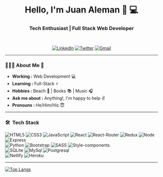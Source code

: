 <h1 align="center"> Hello, I'm Juan Aleman 👋 💻 </h1>

<h3 align="center">  Tech Enthusiast | Full Stack Web Developer </h3> <br>

<p align="center"> 
<a href="https://www.linkedin.com/in/jjaleman/"><img alt="LinkedIn" src="https://img.shields.io/badge/LinkedIn-0077B5?style=for-the-badge&logo=linkedin&logoColor=white"></a>
<a href="https://twitter.com/codingInBlue"><img alt="Twitter" src="https://img.shields.io/badge/Twitter-1DA1F2?style=for-the-badge&logo=twitter&logoColor=white"></a>
<a href = "mailto: juan.j.aleman@gmail.com"><img alt="Gmail" src="https://img.shields.io/badge/Gmail-D14836?style=for-the-badge&logo=gmail&logoColor=white"></a>
</p>

--------------------------------------------------------------------------------------------------------------------------------------------------------------------


### 👨🏻‍💻  About Me 🌈
-  **Working :**  Web Development :computer:  
-  **Learning :** Full-Stack :zap:  
-  **Hobbies :** Beach &#127754; | Books :books: | Music :headphones:
-  **Ask me about :** Anything!, I'm happy to help :v:
-  **Pronouns :** He/Him/His :innocent:

--------------------------------------------------------------------------------------------------------------------------------------------------------------------

<h3> 🛠 &nbsp;Tech Stack</h3>


  <a><img alt="HTML5" src="https://img.shields.io/badge/HTML5-E34F26?style=for-the-badge&logo=html5&logoColor=white"></a>
  <a><img alt="CSS3" src="https://img.shields.io/badge/CSS3-1572B6?style=for-the-badge&logo=css3&logoColor=white"></a>
  <a><img alt="JavaScript" src="https://img.shields.io/badge/JavaScript-323330?style=for-the-badge&logo=javascript&logoColor=F7DF1E"></a>
  <a><img alt="React" src="https://img.shields.io/badge/React-20232A?style=for-the-badge&logo=react&logoColor=61DAFB"></a>
  <a><img alt="React-Router" src="https://img.shields.io/badge/React_Router-CA4245?style=for-the-badge&logo=react-router&logoColor=white"></a>
  <a><img alt="Redux" src="https://img.shields.io/badge/Redux-593D88?style=for-the-badge&logo=redux&logoColor=white"></a>
  <a><img alt="Node" src="https://img.shields.io/badge/Node.js-43853D?style=for-the-badge&logo=node.js&logoColor=white"></a>
  <a><img alt="Express" src="https://img.shields.io/badge/Express.js-404D59?style=for-the-badge"></a></br>
  <a><img alt="Python" src="https://img.shields.io/badge/Python-14354C?style=for-the-badge&logo=python&logoColor=whiteE"></a>
  <a><img alt="Bootstrap" src="https://img.shields.io/badge/Bootstrap-563D7C?style=for-the-badge&logo=bootstrap&logoColor=white"></a>
  <a><img alt="SASS" src="https://img.shields.io/badge/Sass-CC6699?style=for-the-badge&logo=sass&logoColor=white"></a>
  <a><img alt="Style-components" src="https://img.shields.io/badge/styled--components-DB7093?style=for-the-badge&logo=styled-components&logoColor=white"></a><br>
  <a><img alt="SQLite" src="https://img.shields.io/badge/SQLite-07405E?style=for-the-badge&logo=sqlite&logoColor=white"></a>
  <a><img alt="MySql" src="https://img.shields.io/badge/MySQL-00000F?style=for-the-badge&logo=mysql&logoColor=white"></a>
  <a><img alt="Postgresql" src="https://img.shields.io/badge/PostgreSQL-316192?style=for-the-badge&logo=postgresql&logoColor=white"></a></br>
  <a><img alt="Netlify" src="https://img.shields.io/badge/Netlify-00C7B7?style=for-the-badge&logo=netlify&logoColor=white"></a>
  <a><img alt="Heroku" src="https://img.shields.io/badge/Heroku-430098?style=for-the-badge&logo=heroku&logoColor=white"></a>
  
------------------------------------------------------------------------------------------------------------------------------------------------------------------



[![Top Langs](https://github-readme-stats.vercel.app/api/top-langs/?username=jjaleman&layout=compact)](https://github.com/jjaleman/github-readme-stats)



<!--
**JJAleman/JJAleman** is a ✨ _special_ ✨ repository because its `README.md` (this file) appears on your GitHub profile.

Here are some ideas to get you started:

- 🔭 I’m currently working on ...
- 🌱 I’m currently learning ...
- 👯 I’m looking to collaborate on ...
- 🤔 I’m looking for help with ...
- 💬 Ask me about ...
- 📫 How to reach me: ...
- 😄 Pronouns: ...
- ⚡ Fun fact: ...
-->
